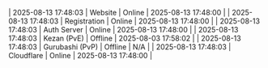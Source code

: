 | 2025-08-13 17:48:03 | Website | Online | 2025-08-13 17:48:00 |
| 2025-08-13 17:48:03 | Registration | Online | 2025-08-13 17:48:00 |
| 2025-08-13 17:48:03 | Auth Server | Online | 2025-08-13 17:48:00 |
| 2025-08-13 17:48:03 | Kezan (PvE) | Offline | 2025-08-03 17:58:02 |
| 2025-08-13 17:48:03 | Gurubashi (PvP) | Offline | N/A |
| 2025-08-13 17:48:03 | Cloudflare | Online | 2025-08-13 17:48:00 |
